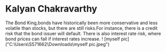 # Kalyan Chakravarthy
The Bond King,bonds have historically been more conservative and less volatile than stocks, but there are still risks.For instance, there is a credit risk that the bond issuer will default. There is also interest rate risk, where bond prices can fall if interest rates increase.
! [myself pic]("C:\Users\S571662\Downloads\myself pic.jpeg")




